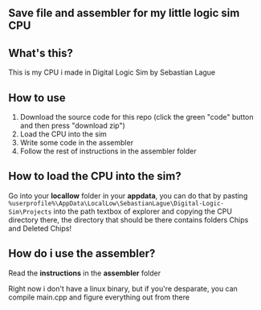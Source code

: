 ## Save file and assembler for my little logic sim CPU

## What's this?
This is my CPU i made in Digital Logic Sim by Sebastian Lague

## How to use
1. Download the source code for this repo (click the green "code" button and then press "download zip")
2. Load the CPU into the sim
3. Write some code in the assembler
4. Follow the rest of instructions in the assembler folder

## How to load the CPU into the sim?
Go into your **locallow** folder in your **appdata**, you can do that by pasting `%userprofile%\AppData\LocalLow\SebastianLague\Digital-Logic-Sim\Projects` into the path textbox of explorer and copying the CPU directory there, the directory that should be there contains folders Chips and Deleted Chips!

## How do i use the assembler?
Read the **instructions** in the **assembler** folder

Right now i don't have a linux binary, but if you're desparate, you can compile main.cpp and figure everything out from there
